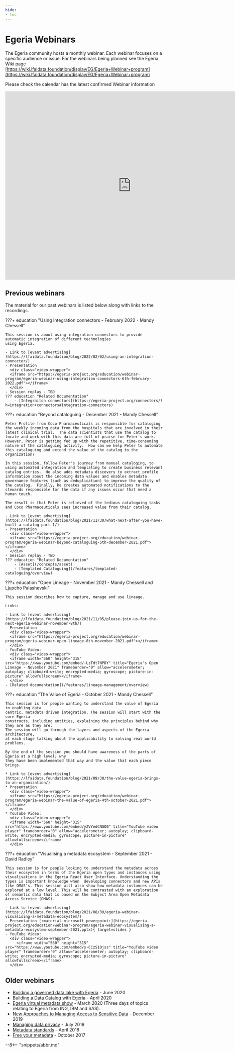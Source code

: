 ```yaml
---
hide:
- toc
---
```


<!-- SPDX-License-Identifier: CC-BY-4.0 -->
<!-- Copyright Contributors to the ODPi Egeria project 2020. -->

# Egeria Webinars

The Egeria community hosts a monthly webinar. Each webinar focuses on a specific audience or issue.
For the webinars being planned see the Egeria Wiki page [https://wiki.lfaidata.foundation/display/EG/Egeria+Webinar+program](https://wiki.lfaidata.foundation/display/EG/Egeria+Webinar+program)

Please check the calendar has the latest confirmed Webinar information
<iframe src="https://calendar.google.com/calendar/embed?height=600&amp;wkst=1&amp;bgcolor=%23ffffff&amp;ctz=Europe%2FLondon&amp;src=YjVxaGRyNXFkYmZscDhkbHA3MGxtb2RtMHNmdmlocWxAaW1wb3J0LmNhbGVuZGFyLmdvb2dsZS5jb20&amp;color=%234285F4&amp;showCalendars=0&amp;showPrint=0&amp;title=Egeria%20Calendar" style="border-width:0" width="800" height="600" frameborder="0" scrolling="no"></iframe>

## Previous webinars

The material for our past webinars is listed below along with links to the recordings.

???+ education "Using Integration connectors - February 2022 - Mandy Chessell"

    This session is about using integration connectors to provide automatic integration of different technologies
    using Egeria.

    - Link to [event advertising](https://lfaidata.foundation/blog/2022/02/02/using-an-integration-connector/)
    - Presentation
      <div class="video-wrapper">
      <iframe src="https://egeria-project.org/education/webinar-program/egeria-webinar-using-integration-connectors-6th-february-2022.pdf"></iframe>
      </div>
    - Session replay - TBD 
    ??? education "Related Documentation"
        - [Integraiton connectors](https://egeria-project.org/connectors/?h=integration+connectors#integration-connectors)




???+ education "Beyond cataloguing - December 2021 - Mandy Chessell"

    Peter Profile from Coco Pharmaceuticals is responsible for cataloging the weekly incoming data from the hospitals that are involved in their latest clinical trial.  The data scientists that use the catalog to locate and work with this data are full of praise for Peter's work. However, Peter is getting fed up with the repetitive, time-consuming nature of the cataloguing activity.  How can we help Peter to automate this cataloguing and extend the value of the catalog to the organization?

    In this session, follow Peter's journey from manual cataloging, to using automated integration and templating to create business relevant catalog entries.  He also adds metadata discovery to extract profile information about the incoming data values and enables metadata governance features (such as deduplication) to improve the quality of the catalog.  Finally, he creates automated notifications to the stewards responsible for the data if any issues occur that need a human touch.

    The result is that Peter is relieved of the tedious cataloguing tasks and Coco Pharmaceuticals sees increased value from their catalog.

    - Link to [event advertising](https://lfaidata.foundation/blog/2021/11/30/what-next-after-you-have-built-a-catalog-part-1/)
    - Presentation
      <div class="video-wrapper">
      <iframe src="https://egeria-project.org/education/webinar-program/egeria-webinar-beyond-cataloguing-5th-december-2021.pdf"></iframe>
      </div>
    - Session replay - TBD 
    ??? education "Related Documentation"
        - [Asset](/concepts/asset)
        - [Templated Cataloguing](/features/templated-cataloguing/overview)

???+ education "Open Lineage - November 2021 - Mandy Chessell and Ljupcho Palashevski"
    
    This session describes how to capture, manage and use lineage.
    
    Links:
    
    - Link to [event advertising](https://lfaidata.foundation/blog/2021/11/05/please-join-us-for-the-next-egeria-webinar-november-8th/)
    - Presentation
      <div class="video-wrapper">
      <iframe src="https://egeria-project.org/education/webinar-program/egeria-webinar-open-lineage-8th-november-2021.pdf"></iframe>
      </div>
    - YouTube Video:
      <div class="video-wrapper">
      <iframe width="560" height="315" src="https://www.youtube.com/embed/-LzTdt7NPDY" title="Egeria's Open Lineage - November 2021" frameborder="0" allow="accelerometer; autoplay; clipboard-write; encrypted-media; gyroscope; picture-in-picture" allowfullscreen></iframe>
      </div>   
    - [Related documentation](/features/lineage-management/overview)

    
???+ education "The Value of Egeria - October 2021 - Mandy Chessell"

    This session is for people wanting to understand the value of Egeria in enabling data 
    centric, metadata driven integration. The session will start with the core Egeria 
    constructs, including entities, explaining the principles behind why they are as they are. 
    The session will go through the layers and aspects of the Egeria architecture,
    at each stage talking about the applicability to solving real world problems. 
    
    By the end of the session you should have awareness of the parts of Egeria at a high level; why
    they have been implemented that way and the value that each piece brings.
    
    * Link to [event advertising](https://lfaidata.foundation/blog/2021/09/30/the-value-egeria-brings-to-an-organization/)
    * Presentation 
      <div class="video-wrapper">
      <iframe src="https://egeria-project.org/education/webinar-program/egeria-webinar-the-value-of-egeria-4th-october-2021.pdf"></iframe>
      </div> 
    * YouTube Video:
      <div class="video-wrapper">
      <iframe width="560" height="315" src="https://www.youtube.com/embed/yZVYedCNGO0" title="YouTube video player" frameborder="0" allow="accelerometer; autoplay; clipboard-write; encrypted-media; gyroscope; picture-in-picture" allowfullscreen></iframe>
      </div> 
   
???+ education "Visualising a metadata ecosystem - September 2021 - David Radley"
 
    This session is for people looking to understand the metadata across their ecosystem in terms of the Egeria open types and instances using visualisations in the Egeria React User Interface. Understanding the types is important knowledge when  developing connectors and new APIs like OMAS’s. This session will also show how metadata instances can be explored at a low level. This will be contrasted with an exploration of semantic data that is based on the Subject Area Open Metadata Access Service (OMAS).
    
    - Link to [event advertising](https://lfaidata.foundation/blog/2021/08/30/egeria-webinar-visualising-a-metadata-ecosystem/)
    - Presentation [:material-microsoft-powerpoint:](https://egeria-project.org/education/webinar-program/egeria-webinar-visualising-a-metadata-ecosystem-september-2021.pptx){ target=slides }
    - YouTube Video:
      <div class="video-wrapper">
         <iframe width="560" height="315" src="https://www.youtube.com/embed/s-CCzS1Ojss" title="YouTube video player" frameborder="0" allow="accelerometer; autoplay; clipboard-write; encrypted-media; gyroscope; picture-in-picture" allowfullscreen></iframe>
      </div>

## Older webinars

- [Building a governed data lake with Egeria](/education/previous-webinars/june-2020) - June 2020
- [Building a Data Catalog with Egeria](/education/previous-webinars/april-2020) - April 2020
- [Egeria virtual metadata show](/education/previous-webinars/march-2020) - March 2020 (Three days of topics relating to Egeria from ING, IBM and SAS).
- [New Approaches to Managing Access to Sensitive Data](/education/previous-webinars/december-2019) - December 2019
- [Managing data privacy](/education/previous-webinars/july-2018) - July 2018
- [Metadata standards](/education/previous-webinars/april-2018) - April 2018
- [Free your metadata](/education/previous-webinars/october-2017) - October 2017

--8<-- "snippets/abbr.md"


